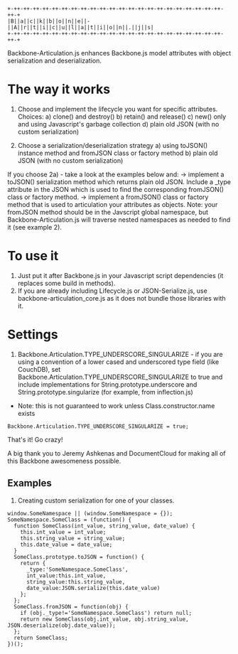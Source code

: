 ````
+-++-++-++-++-++-++-++-++-++-++-++-++-++-++-++-++-++-++-++-++-++-++-++-+
|B||a||c||k||b||o||n||e||-||A||r||t||i||c||u||l||a||t||i||o||n||.||j||s|
+-++-++-++-++-++-++-++-++-++-++-++-++-++-++-++-++-++-++-++-++-++-++-++-+
````

Backbone-Articulation.js enhances Backbone.js model attributes with object serialization and deserialization.

# The way it works

1) Choose and implement the lifecycle you want for specific attributes. Choices:
  a) clone() and destroy()
  b) retain() and release()
  c) new() only and using Javascript's garbage collection
  d) plain old JSON (with no custom serialization)

2) Choose a serialization/deserialization strategy
  a) using toJSON() instance method and fromJSON class or factory method
  b) plain old JSON (with no custom serialization)

If you choose 2a) - take a look at the examples below and:
-> implement a toJSON() serialization method which returns plain old JSON. Include a _type attribute in the JSON which is used to find the corresponding fromJSON() class or factory method.
-> implement a fromJSON() class or factory method that is used to articulation your attributes as objects. Note: your fromJSON method should be in the Javscript global namespace, but Backbone-Articulation.js will traverse nested namespaces as needed to find it (see example 2).


# To use it

1) Just put it after Backbone.js in your Javascript script dependencies (it replaces some build in methods).
2) If you are already including Lifecycle.js or JSON-Serialize.js, use backbone-articulation_core.js as it does not bundle those libraries with it.

# Settings

1) Backbone.Articulation.TYPE_UNDERSCORE_SINGULARIZE - if you are using a convention of a lower cased and underscored type field (like CouchDB), set Backbone.Articulation.TYPE_UNDERSCORE_SINGULARIZE to true and include implementations for String.prototype.underscore and String.prototype.singularize (for example, from inflection.js)
  - Note: this is not guaranteed to work unless Class.constructor.name exists

````
Backbone.Articulation.TYPE_UNDERSCORE_SINGULARIZE = true;
````

That's it! Go crazy!

A big thank you to Jeremy Ashkenas and DocumentCloud for making all of this Backbone awesomeness possible.


## Examples
1) Creating custom serialization for one of your classes.

````
window.SomeNamespace || (window.SomeNamespace = {});
SomeNamespace.SomeClass = (function() {
  function SomeClass(int_value, string_value, date_value) {
    this.int_value = int_value;
    this.string_value = string_value;
    this.date_value = date_value;
  }
  SomeClass.prototype.toJSON = function() {
    return {
      _type:'SomeNamespace.SomeClass',
      int_value:this.int_value,
      string_value:this.string_value,
      date_value:JSON.serialize(this.date_value)
    };
  };
  SomeClass.fromJSON = function(obj) {
    if (obj._type!='SomeNamespace.SomeClass') return null;
    return new SomeClass(obj.int_value, obj.string_value, JSON.deserialize(obj.date_value));
  };
  return SomeClass;
})();
````